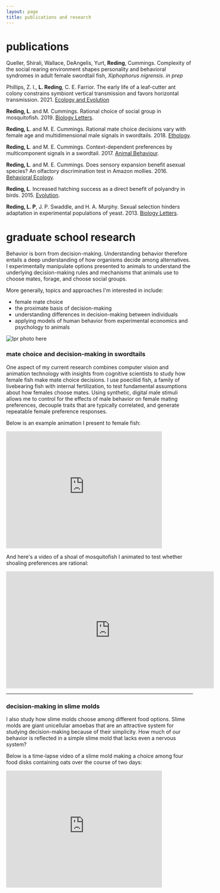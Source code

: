 ```yaml
---
layout: page
title: publications and research
---
```


# publications 

Queller, Shirali, Wallace, DeAngelis, Yurt, __Reding__, Cummings. Complexity of the social rearing environment shapes personality and behavioral syndromes in adult female swordtail fish, _Xiphophorus nigrensis_. _in prep_

Phillips, Z. I., __L. Reding__, C. E. Farrior. The early life of a leaf-cutter ant colony constrains symbiont vertical transmission and favors horizontal transmission. 2021. [Ecology and Evolution](https://onlinelibrary.wiley.com/doi/full/10.1002/ece3.7900)

__Reding, L__. and M. Cummings. Rational choice of social group in mosquitofish. 2019. [Biology Letters](https://royalsocietypublishing.org/doi/full/10.1098/rsbl.2018.0693).

__Reding, L__. and M. E. Cummings. Rational mate choice decisions vary with female age and multidimensional male signals in swordtails. 2018. [Ethology](https://onlinelibrary.wiley.com/doi/abs/10.1111/eth.12769).

__Reding, L__. and M. E. Cummings. Context-dependent preferences by multicomponent signals in a swordtail. 2017. [Animal Behaviour](http://www.sciencedirect.com/science/article/pii/S0003347217301549).

__Reding, L__. and M. E. Cummings. Does sensory expansion benefit asexual species? An olfactory discrimination test in Amazon mollies. 2016. [Behavioral Ecology](http://beheco.oxfordjournals.org/content/early/2015/10/07/beheco.arv168.short?rss=1).

__Reding, L__. Increased hatching success as a direct benefit of polyandry in birds. 2015. [Evolution](http://onlinelibrary.wiley.com/doi/10.1111/evo.12553/full).

__Reding, L. P__, J. P. Swaddle, and H. A. Murphy. Sexual selection hinders adaptation in experimental populations of yeast. 2013. [Biology Letters](http://rsbl.royalsocietypublishing.org/content/9/3/20121202.short).

# graduate school research


Behavior is born from decision-making. Understanding behavior therefore entails a deep understanding of how organisms decide among alternatives. I experimentally manipulate options presented to animals to understand the underlying decision-making rules and mechanisms that animals use to choose mates, forage, and choose social groups.

More generally, topics and approaches I'm interested in include:

- female mate choice   
- the proximate basis of decision-making   
- understanding differences in decision-making between individuals    
- applying models of human behavior from experimental economics and psychology to animals   

![lpr photo here](../files/photo2.jpg)

### mate choice and decision-making in swordtails

One aspect of my current research combines computer vision and animation technology with  insights from cognitive scientists to study how female fish make mate choice decisions. I use poeciliid fish, a family of livebearing fish with internal fertilization, to test fundamental assumptions about how females choose mates. Using synthetic, digital male stimuli allows me to control for the effects of male behavior on female mating preferences, decouple traits that are typically correlated, and generate repeatable female preference responses.

Below is an example animation I present to female fish:

 <iframe width="420" height="315" align="center" src="https://www.youtube.com/embed/H2EUgPXwRT0?rel=0" frameborder="0" allowfullscreen></iframe>


 And here's a video of a shoal of mosquitofish I animated to test whether shoaling preferences are rational:
<iframe width="560" height="315" src="https://www.youtube.com/embed/fInUVB4WAS4?start=1" frameborder="0" allow="accelerometer; autoplay; encrypted-media; gyroscope; picture-in-picture" allowfullscreen></iframe>

-----------------

### decision-making in slime molds

I also study how slime molds choose among different food options. Slime molds are giant unicellular amoebas that are an attractive system for studying decision-making because of their simplicity. How much of our behavior is reflected in a simple slime mold that lacks even a nervous system?

Below is a time-lapse video of a slime mold making a choice among four food disks containing oats over the course of two days:

<iframe width="420" height="315" src="https://www.youtube.com/embed/Jw7tkAYwTic?rel=0" frameborder="0" allowfullscreen></iframe>
